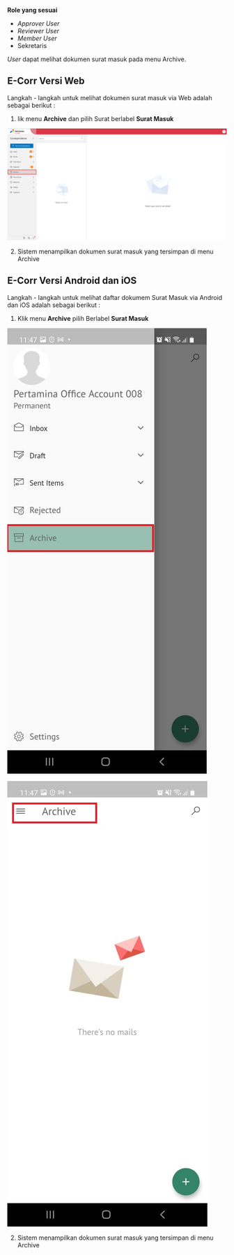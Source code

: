**Role yang sesuai**

- *Approver User*
- *Reviewer User*
- *Member User*
- Sekretaris

*User* dapat melihat dokumen surat masuk pada menu Archive. 

## **E-Corr Versi Web**

Langkah - langkah untuk melihat dokumen surat masuk via Web adalah sebagai berikut :

1. lik menu **Archive** dan pilih Surat berlabel **Surat Masuk**

![gambar](Archive/AR_Web/AR1.png)

2. Sistem menampilkan dokumen surat masuk yang tersimpan di menu Archive



## **E-Corr Versi Android dan iOS**

Langkah - langkah untuk melihat daftar dokumem Surat Masuk via Android dan iOS adalah sebagai berikut :

1. Klik menu **Archive** pilih Berlabel **Surat Masuk**
   
![gambar](Archive/AR_Android/FM/02A01.jpg) 

![gambar](Archive/AR_Android/FM/02A02.jpg)

2. Sistem menampilkan dokumen surat masuk yang tersimpan di menu Archive


